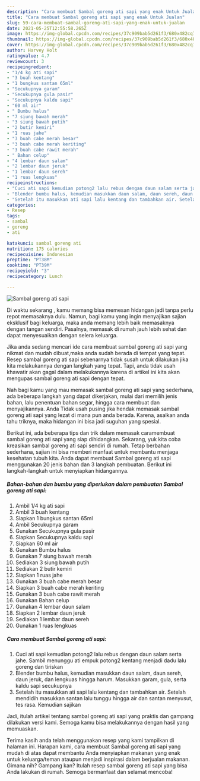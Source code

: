 ```yaml
---
description: "Cara membuat Sambal goreng ati sapi yang enak Untuk Jualan"
title: "Cara membuat Sambal goreng ati sapi yang enak Untuk Jualan"
slug: 59-cara-membuat-sambal-goreng-ati-sapi-yang-enak-untuk-jualan
date: 2021-05-25T12:55:58.265Z
image: https://img-global.cpcdn.com/recipes/37c909bab5d261f3/680x482cq70/sambal-goreng-ati-sapi-foto-resep-utama.jpg
thumbnail: https://img-global.cpcdn.com/recipes/37c909bab5d261f3/680x482cq70/sambal-goreng-ati-sapi-foto-resep-utama.jpg
cover: https://img-global.cpcdn.com/recipes/37c909bab5d261f3/680x482cq70/sambal-goreng-ati-sapi-foto-resep-utama.jpg
author: Harvey Holt
ratingvalue: 4.7
reviewcount: 3
recipeingredient:
- "1/4 kg ati sapi"
- "3 buah kentang"
- "1 bungkus santan 65ml"
- "Secukupnya garam"
- "Secukupnya gula pasir"
- "Secukupnya kaldu sapi"
- "60 ml air"
- " Bumbu halus"
- "7 siung bawah merah"
- "3 siung bawah putih"
- "2 butir kemiri"
- "1 ruas jahe"
- "3 buah cabe merah besar"
- "3 buah cabe merah keriting"
- "3 buah cabe rawit merah"
- " Bahan celup"
- "4 lembar daun salam"
- "2 lembar daun jeruk"
- "1 lembar daun sereh"
- "1 ruas lengkuas"
recipeinstructions:
- "Cuci ati sapi kemudian potong2 lalu rebus dengan daun salam serta jahe. Sambil menunggu ati empuk potong2 kentang menjadi dadu lalu goreng dan tiriskan"
- "Blender bumbu halus, kemudian masukkan daun salam, daun sereh, daun jeruk, dan lengkuas hingga harum. Masukkan garam, gula, serta kaldu sapi secukupnya"
- "Setelah itu masukkan ati sapi lalu kentang dan tambahkan air. Setelah mendidih masukkan santan lalu tunggu hingga air dan santan menyusut, tes rasa. Kemudian sajikan"
categories:
- Resep
tags:
- sambal
- goreng
- ati

katakunci: sambal goreng ati 
nutrition: 175 calories
recipecuisine: Indonesian
preptime: "PT38M"
cooktime: "PT39M"
recipeyield: "3"
recipecategory: Lunch

---
```



![Sambal goreng ati sapi](https://img-global.cpcdn.com/recipes/37c909bab5d261f3/680x482cq70/sambal-goreng-ati-sapi-foto-resep-utama.jpg)

Di waktu  sekarang , kamu memang bisa memesan hidangan jadi tanpa perlu repot memasaknya dulu. Namun, bagi kamu yang ingin menyajikan sajian eksklusif bagi keluarga, maka anda memang lebih baik memasaknya dengan tangan sendiri. Pasalnya, memasak di rumah jauh lebih sehat dan dapat menyesuaikan dengan selera keluarga.

Jika anda sedang mencari ide cara membuat sambal goreng ati sapi yang nikmat dan mudah dibuat,maka anda sudah berada di tempat yang tepat. Resep sambal goreng ati sapi  sebenarnya tidak susah untuk dilakukan jika kita melakukannya dengan langkah yang tepat. Tapi, anda tidak usah khawatir akan gagal dalam melakukannya 
karena di artikel ini kita akan mengupas sambal goreng ati sapi dengan tepat.  



Nah bagi kamu yang mau memasak sambal goreng ati sapi yang sederhana, ada beberapa langkah yang dapat dikerjakan, mulai dari memilih jenis bahan, lalu penentuan bahan segar, hingga cara membuat dan menyajikannya. Anda Tidak usah pusing jika hendak memasak sambal goreng ati sapi yang lezat di mana pun anda berada. Karena, asalkan anda  tahu triknya, maka hidangan ini bisa jadi suguhan yang spesial.

Berikut ini, ada beberapa tips dan trik dalam memasak caramembuat sambal goreng ati sapi yang siap dihidangkan. Sekarang, yuk kita coba kreasikan sambal goreng ati sapi sendiri di rumah. Tetap berbahan sederhana, sajian ini bisa memberi manfaat untuk membantu menjaga kesehatan tubuh kita. Anda dapat membuat Sambal goreng ati sapi menggunakan 20 jenis bahan dan 3 langkah pembuatan. Berikut ini langkah-langkah untuk menyiapkan hidangannya.

<!--inarticleads1-->

##### Bahan-bahan dan bumbu yang diperlukan dalam pembuatan Sambal goreng ati sapi:

1. Ambil 1/4 kg ati sapi
1. Ambil 3 buah kentang
1. Siapkan 1 bungkus santan 65ml
1. Ambil Secukupnya garam
1. Gunakan Secukupnya gula pasir
1. Siapkan Secukupnya kaldu sapi
1. Siapkan 60 ml air
1. Gunakan  Bumbu halus
1. Gunakan 7 siung bawah merah
1. Sediakan 3 siung bawah putih
1. Sediakan 2 butir kemiri
1. Siapkan 1 ruas jahe
1. Gunakan 3 buah cabe merah besar
1. Siapkan 3 buah cabe merah keriting
1. Gunakan 3 buah cabe rawit merah
1. Gunakan  Bahan celup
1. Gunakan 4 lembar daun salam
1. Siapkan 2 lembar daun jeruk
1. Sediakan 1 lembar daun sereh
1. Gunakan 1 ruas lengkuas




<!--inarticleads2-->

##### Cara membuat Sambal goreng ati sapi:

1. Cuci ati sapi kemudian potong2 lalu rebus dengan daun salam serta jahe. Sambil menunggu ati empuk potong2 kentang menjadi dadu lalu goreng dan tiriskan
1. Blender bumbu halus, kemudian masukkan daun salam, daun sereh, daun jeruk, dan lengkuas hingga harum. Masukkan garam, gula, serta kaldu sapi secukupnya
1. Setelah itu masukkan ati sapi lalu kentang dan tambahkan air. Setelah mendidih masukkan santan lalu tunggu hingga air dan santan menyusut, tes rasa. Kemudian sajikan




Jadi, itulah artikel tentang  sambal goreng ati sapi  yang praktis dan gampang dilakukan versi kami. Semoga kamu bisa melakukannya dengan hasil yang memuaskan. 

Terima kasih anda telah menggunakan resep yang kami tampilkan di halaman ini. Harapan kami, cara membuat  Sambal goreng ati sapi yang mudah di atas dapat membantu Anda menyiapkan makanan yang enak untuk keluarga/teman ataupun menjadi inspirasi dalam berjualan makanan. Gimana nih? Gampang kan? Itulah resep sambal goreng ati sapi yang bisa Anda lakukan di rumah. Semoga bermanfaat dan selamat mencoba!

